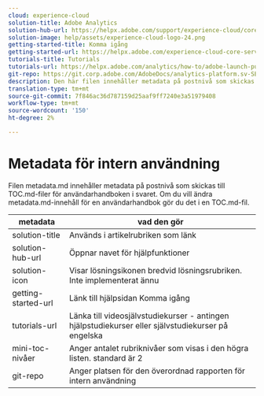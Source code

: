 ```yaml
---
cloud: experience-cloud
solution-title: Adobe Analytics
solution-hub-url: https://helpx.adobe.com/support/experience-cloud/core-services.html
solution-image: help/assets/experience-cloud-logo-24.png
getting-started-title: Komma igång
getting-started-url: https://helpx.adobe.com/experience-cloud-core-services/get-started.html
tutorials-title: Tutorials
tutorials-url: https://helpx.adobe.com/analytics/how-to/adobe-launch-publishing-process.html
git-repo: https://git.corp.adobe.com/AdobeDocs/analytics-platform.sv-SE
description: Den här filen innehåller metadata på postnivå som skickas till användarhandboken TOC.md-filer i svaret.
translation-type: tm+mt
source-git-commit: 7f846ac36d787159d25aaf9ff7240e3a51979408
workflow-type: tm+mt
source-wordcount: '150'
ht-degree: 2%

---
```



# Metadata för intern användning

Filen metadata.md innehåller metadata på postnivå som skickas till TOC.md-filer för användarhandboken i svaret. Om du vill ändra metadata.md-innehåll för en användarhandbok gör du det i en TOC.md-fil.

| metadata | vad den gör |
|--- |--- |
| solution-title | Används i artikelrubriken som länk |
| solution-hub-url | Öppnar navet för hjälpfunktioner |
| solution-icon | Visar lösningsikonen bredvid lösningsrubriken. Inte implementerat ännu |
| getting-started-url | Länk till hjälpsidan Komma igång |
| tutorials-url | Länka till videosjälvstudiekurser - antingen hjälpstudiekurser eller självstudiekurser på engelska |
| mini-toc-nivåer | Anger antalet rubriknivåer som visas i den högra listen. standard är 2 |
| git-repo | Anger platsen för den överordnad rapporten för intern användning |
